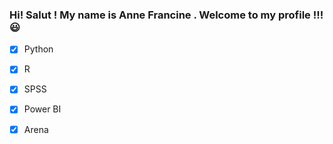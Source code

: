 ### Hi! Salut !  My name is Anne Francine . Welcome to my profile !!! :smiley:

- [x] Python
- [x] R
- [x] SPSS
- [x] Power BI
- [x] Arena 
 
